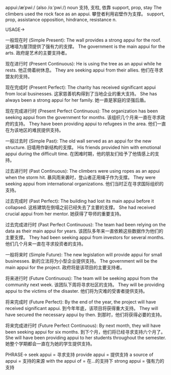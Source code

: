 appui:/æˈpwiː/ (also /ɑːˈpwiː/)
noun
支持, 支柱, 依靠
support, prop, stay
The climbers used the rock face as an appui. 攀登者利用岩壁作为支撑。
support, prop, assistance
opposition, hindrance, resistance
n.

USAGE->

一般现在时 (Simple Present):
The wall provides a strong appui for the roof.  这堵墙为屋顶提供了强有力的支撑。
The government is the main appui for the arts. 政府是艺术的主要支持者。


现在进行时 (Present Continuous):
He is using the tree as an appui while he rests. 他正倚着树休息。
They are seeking appui from their allies. 他们在寻求盟友的支持。


现在完成时 (Present Perfect):
The charity has received significant appui from local businesses.  这家慈善机构得到了当地企业的重大支持。
She has always been a strong appui for her family. 她一直是家庭的坚强后盾。


现在完成进行时 (Present Perfect Continuous):
The organization has been seeking appui from the government for months.  该组织几个月来一直在寻求政府的支持。
They have been providing appui to refugees in the area. 他们一直在为该地区的难民提供支持。


一般过去时 (Simple Past):
The old wall served as an appui for the new structure.  旧墙用作新结构的支撑。
His friends provided him with emotional appui during the difficult time. 在困难时期，他的朋友们给予了他情感上的支持。


过去进行时 (Past Continuous):
The climbers were using ropes as an appui when the storm hit.  暴风雨来袭时，登山者正用绳子作为支撑。
They were seeking appui from international organizations. 他们当时正在寻求国际组织的支持。


过去完成时 (Past Perfect):
The building had lost its main appui before it collapsed.  这栋建筑在倒塌之前已经失去了主要的支撑。
She had received crucial appui from her mentor. 她获得了导师的重要支持。


过去完成进行时 (Past Perfect Continuous):
The team had been relying on the data as their main appui for years.  该团队多年来一直依赖这些数据作为他们的主要支撑。
They had been seeking appui from investors for several months. 他们几个月来一直在寻求投资者的支持。


一般将来时 (Simple Future):
The new legislation will provide appui for small businesses.  新的立法将为小型企业提供支持。
The government will be the main appui for the project. 政府将是该项目的主要支持者。


将来进行时 (Future Continuous):
The team will be seeking appui from the community next week. 该团队下周将寻求社区的支持。
They will be providing appui to the victims of the disaster.  他们将为灾难的受害者提供支持。


将来完成时 (Future Perfect):
By the end of the year, the project will have received significant appui. 到今年年底，该项目将获得重大支持。
They will have secured the necessary appui by then.  到那时，他们将获得必要的支持。


将来完成进行时 (Future Perfect Continuous):
By next month, they will have been seeking appui for six months. 到下个月，他们将已经寻求支持六个月了。
She will have been providing appui to her students throughout the semester. 她整个学期都会一直在为她的学生提供支持。



PHRASE->
seek appui = 寻求支持
provide appui = 提供支持
a source of appui = 支持的来源
with the appui of = 在...的支持下
strong appui = 强有力的支持